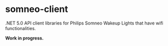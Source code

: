 # somneo-client

.NET 5.0 API client libraries for Philips Somneo Wakeup Lights that have wifi functionalities.

**Work in progress.**